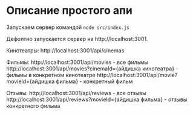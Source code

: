 # Описание простого апи

Запускаем сервер командой `node src/index.js`

Дефолтно запускается сервер на http://localhost:3001.

Кинотеатры:
http://localhost:3001/api/cinemas

Фильмы:
http://localhost:3001/api/movies - все фильмы
http://localhost:3001/api/movies?cinemaId={айдишка кинотеатра} - фильмы в конкретном кинотеатре
http://localhost:3001/api/movie?movieId={айдишка фильма} - конкретный фильм

Отзывы:
http://localhost:3001/api/reviews - все отзывы
http://localhost:3001/api/reviews?movieId={айдишка фильма} - отзывы конкретного фильма
